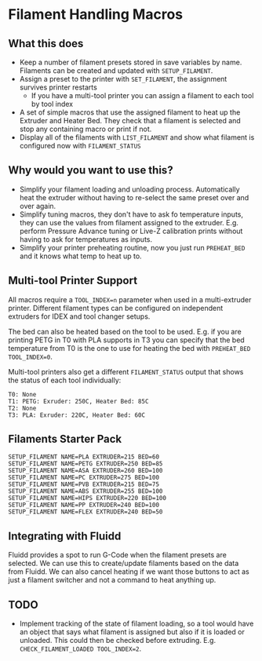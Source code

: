 # Filament Handling Macros

## What this does
* Keep a number of filament presets stored in save variables by name. Filaments can be created and updated with `SETUP_FILAMENT`.
* Assign a preset to the printer with `SET_FILAMENT`, the assignment survives printer restarts
    * If you have a multi-tool printer you can assign a filament to each tool by tool index
* A set of simple macros that use the assigned filament to heat up the Extruder and Heater Bed. They check that a filament is selected and stop any containing macro or print if not.
* Display all of the filaments with `LIST_FILAMENT` and show what filament is configured now with `FILAMENT_STATUS`

## Why would you want to use this?
* Simplify your filament loading and unloading process. Automatically heat the extruder without having to re-select the same preset over and over again.
* Simplify tuning macros, they don't have to ask fo temperature inputs, they can use the values from filament assigned to the extruder. E.g. perform Pressure Advance tuning or Live-Z calibration prints without having to ask for temperatures as inputs.
* Simplify your printer preheating routine, now you just run `PREHEAT_BED` and it knows what temp to heat up to.

## Multi-tool Printer Support
All macros require a `TOOL_INDEX=n` parameter when used in a multi-extruder printer. Different filament types can be configured on independent extruders for IDEX and tool changer setups.

The bed can also be heated based on the tool to be used. E.g. if you are printing PETG in T0 with PLA supports in T3 you can specify that the bed temperature from T0 is the one to use for heating the bed with `PREHEAT_BED TOOL_INDEX=0`.

Multi-tool printers also get a different `FILAMENT_STATUS` output that shows the status of each tool individually:
```
T0: None
T1: PETG: Exruder: 250C, Heater Bed: 85C
T2: None
T3: PLA: Exruder: 220C, Heater Bed: 60C
```

## Filaments Starter Pack
```
SETUP_FILAMENT NAME=PLA EXTRUDER=215 BED=60
SETUP_FILAMENT NAME=PETG EXTRUDER=250 BED=85
SETUP_FILAMENT NAME=ASA EXTRUDER=260 BED=100
SETUP_FILAMENT NAME=PC EXTRUDER=275 BED=100
SETUP_FILAMENT NAME=PVB EXTRUDER=215 BED=75
SETUP_FILAMENT NAME=ABS EXTRUDER=255 BED=100
SETUP_FILAMENT NAME=HIPS EXTRUDER=220 BED=100
SETUP_FILAMENT NAME=PP EXTRUDER=240 BED=100
SETUP_FILAMENT NAME=FLEX EXTRUDER=240 BED=50
```

## Integrating with Fluidd
Fluidd provides a spot to run G-Code when the filament presets are selected. We can use this to create/update filaments based on the data from Fluidd. We can also cancel heating if we want those buttons to act as just a filament switcher and not a command to heat anything up.


## TODO
* Implement tracking of the state of filament loading, so a tool would have an object that says what filament is assigned but also if it is loaded or unloaded. This could then be checked before extruding. E.g. `CHECK_FILAMENT_LOADED TOOL_INDEX=2`.